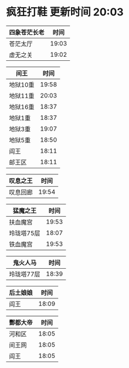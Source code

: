 # 疯狂打鞋 更新时间 20:03

| 四象苍茫长老   | 时间    |
|--------|-------|
| 苍茫太厅 | 19:03 |
| 虚无之关 | 19:02 |

| 间王   | 时间    |
|--------|-------|
| 地狱10重 | 19:58 |
| 地狱11重 | 20:03 |
| 地狱16重 | 18:37 |
| 地狱1重 | 18:37 |
| 地狱3重 | 19:07 |
| 地狱5重 | 18:50 |
| 阎王 | 18:11 |
| 邮王区 | 18:11 |

| 叹息之王   | 时间    |
|--------|-------|
| 叹息回廊 | 19:54 |

| 猛魔之王   | 时间    |
|--------|-------|
| 扶血魔宫 | 19:53 |
| 玲珑塔75层 | 18:07 |
| 铁血魔宫 | 19:53 |

| 鬼火人马   | 时间    |
|--------|-------|
| 玲珑塔77层 | 18:39 |

| 后土娘娘   | 时间    |
|--------|-------|
| 阎王 | 18:09 |

| 酆都大帝   | 时间    |
|--------|-------|
| 河和区 | 18:05 |
| 间王网 | 18:05 |
| 阎王 | 18:05 |